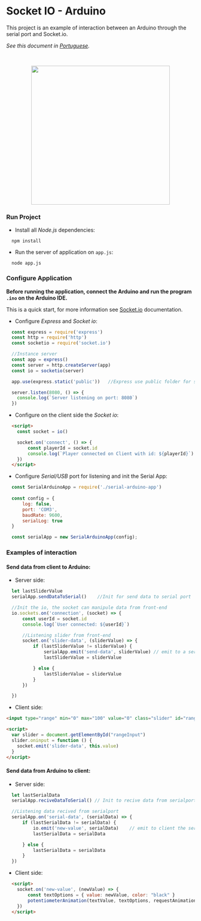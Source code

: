 # Socket IO - Arduino

This project is an example of interaction between an Arduino through the serial port and Socket.io. 

*See this document in [Portuguese](./README-ptBR.md).*

<br>
<p align="center">
  <a>
    <img src="./ArduinoProgram/gif_demostration.gif" width="370">
  </a>
</p>

### Run Project
- Install all *Node.js* dependencies:
```
  npm install
```
- Run the server of application on `app.js`:
```
  node app.js
```

### Configure Application

**Before running the application, connect the Arduino and run the program `.ino` on the Arduino IDE.**

This is a quick start, for more information see [Socket.io](https://socket.io/docs/) documentation.

- Configure _Express_ and _Socket io_:
```js
  const express = require('express')
  const http = require('http')
  const socketio = require('socket.io')

  //Instance server
  const app = express()
  const server = http.createServer(app)
  const io = socketio(server)

  app.use(express.static('public'))   //Express use public folder for static content

  server.listen(8080, () => {
    console.log(`Server listening on port: 8080`)
  })
```

- Configure on the client side the _Socket io_:
```html
  <script>
    const socket = io()

    socket.on('connect', () => {
        const playerId = socket.id
        console.log(`Player connected on Client with id: ${playerId}`)
    })
  </script>
```

- Configure _Serial/USB_ port for listening and init the Serial App:
```js
  const SerialArduinoApp = require('./serial-arduino-app')
    
  const config = {
      log: false,
      port: 'COM3',
      baudRate: 9600,
      serialLog: true
  }

  const serialApp = new SerialArduinoApp(config);
```

### Examples of interaction

#### **Send data from client to Arduino:**
- Server side:
```js
  let lastSliderValue
  serialApp.sendDataToSerial()    //Init for send data to serial port

  //Init the io, the socket can manipule data from front-end
  io.sockets.on('connection', (socket) => {
      const userId = socket.id
      console.log(`User connected: ${userId}`)

      //Listening slider from front-end
      socket.on('slider-data', (sliderValue) => {
          if (lastSliderValue != sliderValue) {
              serialApp.emit('send-data', sliderValue) // emit to a serialport the value recived from client
              lastSliderValue = sliderValue

          } else {
              lastSliderValue = sliderValue
          }
      })

  })
```
- Client side:
```html
<input type="range" min="0" max="100" value="0" class="slider" id="rangeInput">

<script>
  var slider = document.getElementById("rangeInput")
  slider.oninput = function () {
    socket.emit('slider-data', this.value)
  }
</script>

```

#### **Send data from Arduino to client:**
- Server side:

```js
  let lastSerialData
  serialApp.reciveDataToSerial() // Init to recive data from serialport

  //Listening data recived from serialport
  serialApp.on('serial-data', (serialData) => {
      if (lastSerialData != serialData) {
          io.emit('new-value', serialData)    // emit to client the serial data
          lastSerialData = serialData

      } else {
          lastSerialData = serialData
      }
  })

```

- Client side:
```html
  <script>
    socket.on('new-value', (newValue) => {
        const textOptions = { value: newValue, color: "black" }
        potentiometerAnimation(textValue, textOptions, requestAnimationFrame)
    })
  </script>
```


